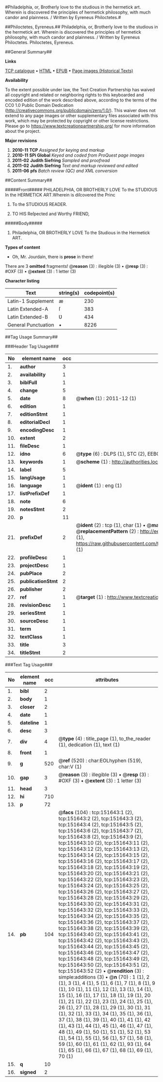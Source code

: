 #Philadelphia, or, Brotherly love to the studious in the hermetick art. Wherein is discovered the principles of hermetick philosophy, with much candor and plainness. / Written by Eyreneus Philoctetes.#

##Philoctetes, Eyreneus.##
Philadelphia, or, Brotherly love to the studious in the hermetick art. Wherein is discovered the principles of hermetick philosophy, with much candor and plainness. / Written by Eyreneus Philoctetes.
Philoctetes, Eyreneus.

##General Summary##

**Links**

[TCP catalogue](http://www.ota.ox.ac.uk/tcp/)  • 
[HTML](http://tei.it.ox.ac.uk/tcp/Texts-HTML/free/A90/A90641.html)  • 
[EPUB](http://tei.it.ox.ac.uk/tcp/Texts-EPUB/free/A90/A90641.epub) • 
[Page images (Historical Texts)](https://historicaltexts.jisc.ac.uk/eebo-43246663e)

**Availability**

To the extent possible under law, the Text Creation Partnership has waived all copyright and related or neighboring rights to this keyboarded and encoded edition of the work described above, according to the terms of the CC0 1.0 Public Domain Dedication (http://creativecommons.org/publicdomain/zero/1.0/). This waiver does not extend to any page images or other supplementary files associated with this work, which may be protected by copyright or other license restrictions. Please go to https://www.textcreationpartnership.org/ for more information about the project.

**Major revisions**

1. __2010-11__ __TCP__ *Assigned for keying and markup*
1. __2010-11__ __SPi Global__ *Keyed and coded from ProQuest page images*
1. __2011-02__ __Judith Siefring__ *Sampled and proofread*
1. __2011-02__ __Judith Siefring__ *Text and markup reviewed and edited*
1. __2011-06__ __pfs__ *Batch review (QC) and XML conversion*

##Content Summary##

#####Front#####
PHILADELPHIA, OR BROTHERLY LOVE To the STUDIOUS In the HERMETICK
ART.Wherein is diſcovered the Princ
1. To the STUDIOUS READER.

1. TO HIS Reſpected and Worthy FRIEND,

#####Body#####

1. Philadelphia, OR BROTHERLY LOVE To the Studious in the
Hermetick ART.

**Types of content**

  * Oh, Mr. Jourdain, there is **prose** in there!

There are 3 **omitted** fragments! 
 @__reason__ (3) : illegible (3)  •  @__resp__ (3) : #OXF (3)  •  @__extent__ (3) : 1 letter (3)

**Character listing**


|Text|string(s)|codepoint(s)|
|---|---|---|
|Latin-1 Supplement|æ|230|
|Latin Extended-A|ſ|383|
|Latin Extended-B|Ʋ|434|
|General Punctuation|•|8226|

##Tag Usage Summary##

###Header Tag Usage###

|No|element name|occ|attributes|
|---|---|---|---|
|1.|__author__|3||
|2.|__availability__|1||
|3.|__biblFull__|1||
|4.|__change__|5||
|5.|__date__|8| @__when__ (1) : 2011-12 (1)|
|6.|__edition__|1||
|7.|__editionStmt__|1||
|8.|__editorialDecl__|1||
|9.|__encodingDesc__|1||
|10.|__extent__|2||
|11.|__fileDesc__|1||
|12.|__idno__|6| @__type__ (6) : DLPS (1), STC (2), EEBO-CITATION (1), OCLC (1), VID (1)|
|13.|__keywords__|1| @__scheme__ (1) : http://authorities.loc.gov/ (1)|
|14.|__label__|5||
|15.|__langUsage__|1||
|16.|__language__|1| @__ident__ (1) : eng (1)|
|17.|__listPrefixDef__|1||
|18.|__note__|6||
|19.|__notesStmt__|2||
|20.|__p__|11||
|21.|__prefixDef__|2| @__ident__ (2) : tcp (1), char (1)  •  @__matchPattern__ (2) : ([0-9\-]+):([0-9IVX]+) (1), (.+) (1)  •  @__replacementPattern__ (2) : http://eebo.chadwyck.com/downloadtiff?vid=$1&page=$2 (1), https://raw.githubusercontent.com/textcreationpartnership/Texts/master/tcpchars.xml#$1 (1)|
|22.|__profileDesc__|1||
|23.|__projectDesc__|1||
|24.|__pubPlace__|2||
|25.|__publicationStmt__|2||
|26.|__publisher__|2||
|27.|__ref__|1| @__target__ (1) : http://www.textcreationpartnership.org/docs/. (1)|
|28.|__revisionDesc__|1||
|29.|__seriesStmt__|1||
|30.|__sourceDesc__|1||
|31.|__term__|1||
|32.|__textClass__|1||
|33.|__title__|3||
|34.|__titleStmt__|2||


###Text Tag Usage###

|No|element name|occ|attributes|
|---|---|---|---|
|1.|__bibl__|2||
|2.|__body__|1||
|3.|__closer__|2||
|4.|__date__|1||
|5.|__dateline__|1||
|6.|__desc__|3||
|7.|__div__|4| @__type__ (4) : title_page (1), to_the_reader (1), dedication (1), text (1)|
|8.|__front__|1||
|9.|__g__|520| @__ref__ (520) : char:EOLhyphen (519), char:V (1)|
|10.|__gap__|3| @__reason__ (3) : illegible (3)  •  @__resp__ (3) : #OXF (3)  •  @__extent__ (3) : 1 letter (3)|
|11.|__head__|3||
|12.|__hi__|710||
|13.|__p__|72||
|14.|__pb__|104| @__facs__ (104) : tcp:151643:1 (2), tcp:151643:2 (2), tcp:151643:3 (2), tcp:151643:4 (2), tcp:151643:5 (2), tcp:151643:6 (2), tcp:151643:7 (2), tcp:151643:8 (2), tcp:151643:9 (2), tcp:151643:10 (2), tcp:151643:11 (2), tcp:151643:12 (2), tcp:151643:13 (2), tcp:151643:14 (2), tcp:151643:15 (2), tcp:151643:16 (2), tcp:151643:17 (2), tcp:151643:18 (2), tcp:151643:19 (2), tcp:151643:20 (2), tcp:151643:21 (2), tcp:151643:22 (2), tcp:151643:23 (2), tcp:151643:24 (2), tcp:151643:25 (2), tcp:151643:26 (2), tcp:151643:27 (2), tcp:151643:28 (2), tcp:151643:29 (2), tcp:151643:30 (2), tcp:151643:31 (2), tcp:151643:32 (2), tcp:151643:33 (2), tcp:151643:34 (2), tcp:151643:35 (2), tcp:151643:36 (2), tcp:151643:37 (2), tcp:151643:38 (2), tcp:151643:39 (2), tcp:151643:40 (2), tcp:151643:41 (2), tcp:151643:42 (2), tcp:151643:43 (2), tcp:151643:44 (2), tcp:151643:45 (2), tcp:151643:46 (2), tcp:151643:47 (2), tcp:151643:48 (2), tcp:151643:49 (2), tcp:151643:50 (2), tcp:151643:51 (2), tcp:151643:52 (2)  •  @__rendition__ (3) : simple:additions (3)  •  @__n__ (70) : 1 (1), 2 (1), 3 (1), 4 (1), 5 (1), 6 (1), 7 (1), 8 (1), 9 (1), 10 (1), 11 (1), 12 (1), 13 (1), 14 (1), 15 (1), 16 (1), 17 (1), 18 (1), 19 (1), 20 (1), 21 (1), 22 (1), 23 (1), 24 (1), 25 (1), 26 (1), 27 (1), 28 (1), 29 (1), 30 (1), 31 (1), 32 (1), 33 (1), 34 (1), 35 (1), 36 (1), 37 (1), 38 (1), 39 (1), 40 (1), 41 (1), 42 (1), 43 (1), 44 (1), 45 (1), 46 (1), 47 (1), 48 (1), 49 (1), 50 (1), 51 (1), 52 (1), 53 (1), 54 (1), 55 (1), 56 (1), 57 (1), 58 (1), 59 (1), 60 (1), 61 (1), 62 (1), 93 (1), 64 (1), 65 (1), 66 (1), 67 (1), 68 (1), 69 (1), 70 (1)|
|15.|__q__|10||
|16.|__signed__|2||
